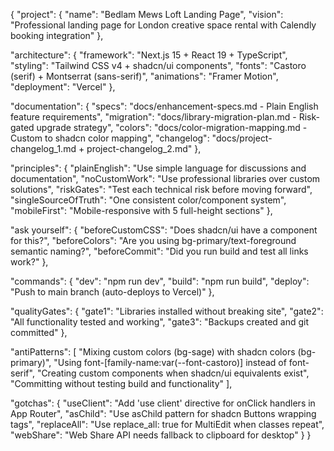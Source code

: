 {
  "project": {
    "name": "Bedlam Mews Loft Landing Page",
    "vision": "Professional landing page for London creative space rental with Calendly booking integration"
  },
  
  "architecture": {
    "framework": "Next.js 15 + React 19 + TypeScript",
    "styling": "Tailwind CSS v4 + shadcn/ui components",
    "fonts": "Castoro (serif) + Montserrat (sans-serif)",
    "animations": "Framer Motion",
    "deployment": "Vercel"
  },
  
  "documentation": {
    "specs": "docs/enhancement-specs.md - Plain English feature requirements",
    "migration": "docs/library-migration-plan.md - Risk-gated upgrade strategy", 
    "colors": "docs/color-migration-mapping.md - Custom to shadcn color mapping",
    "changelog": "docs/project-changelog_1.md + project-changelog_2.md"
  },

  "principles": {
    "plainEnglish": "Use simple language for discussions and documentation",
    "noCustomWork": "Use professional libraries over custom solutions",
    "riskGates": "Test each technical risk before moving forward",
    "singleSourceOfTruth": "One consistent color/component system",
    "mobileFirst": "Mobile-responsive with 5 full-height sections"
  },
  
  "ask yourself": {
    "beforeCustomCSS": "Does shadcn/ui have a component for this?",
    "beforeColors": "Are you using bg-primary/text-foreground semantic naming?",
    "beforeCommit": "Did you run build and test all links work?"
  },

  "commands": {
    "dev": "npm run dev",
    "build": "npm run build", 
    "deploy": "Push to main branch (auto-deploys to Vercel)"
  },

  "qualityGates": {
    "gate1": "Libraries installed without breaking site",
    "gate2": "All functionality tested and working",
    "gate3": "Backups created and git committed"
  },

  "antiPatterns": [
    "Mixing custom colors (bg-sage) with shadcn colors (bg-primary)",
    "Using font-[family-name:var(--font-castoro)] instead of font-serif",
    "Creating custom components when shadcn/ui equivalents exist",
    "Committing without testing build and functionality"
  ],

  "gotchas": {
    "useClient": "Add 'use client' directive for onClick handlers in App Router",
    "asChild": "Use asChild pattern for shadcn Buttons wrapping <a> tags",
    "replaceAll": "Use replace_all: true for MultiEdit when classes repeat",
    "webShare": "Web Share API needs fallback to clipboard for desktop"
  }
}